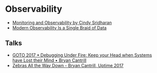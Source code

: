 # Observability

- [Monitoring and Observability by Cindy Sridharan](https://copyconstruct.medium.com/monitoring-and-observability-8417d1952e1c)
- [Modern Observability Is a Single Braid of Data](https://thenewstack.io/modern-observability-is-a-single-braid-of-data/)

## Talks
- [GOTO 2017 • Debugging Under Fire: Keep your Head when Systems have Lost their Mind • Bryan Cantrill](https://www.youtube.com/watch?v=30jNsCVLpAE)
- [Zebras All the Way Down - Bryan Cantrill, Uptime 2017](https://www.youtube.com/watch?v=fE2KDzZaxvE)

